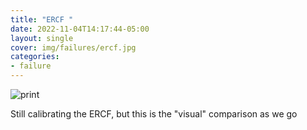 ```yaml
---
title: "ERCF "
date: 2022-11-04T14:17:44-05:00
layout: single
cover: img/failures/ercf.jpg
categories:
- failure
---
```


![print](img/failures/ercf.jpg)

Still calibrating the ERCF, but this is the "visual" comparison as we go


